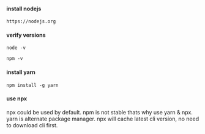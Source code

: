 #### install nodejs

```
https://nodejs.org 
```

#### verify versions
```
node -v
```
```
npm -v
```

#### install yarn
```
npm install -g yarn
```

#### use npx
npx could be used by default.
npm is not stable thats why use yarn & npx.
yarn is alternate package manager.
npx will cache latest cli version, no need to download cli first.

